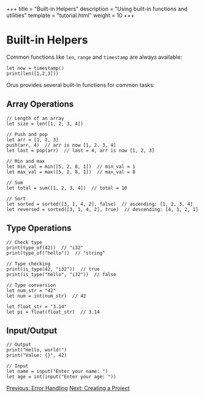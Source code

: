 +++
title = "Built-in Helpers"
description = "Using built-in functions and utilities"
template = "tutorial.html"
weight = 10
+++

# Built-in Helpers

Common functions like `len`, `range` and `timestamp` are always available:

```orus
let now = timestamp()
print(len([1,2,3]))
```

Orus provides several built-in functions for common tasks:

## Array Operations

```orus
// Length of an array
let size = len([1, 2, 3, 4])

// Push and pop
let arr = [1, 2, 3]
push(arr, 4)  // arr is now [1, 2, 3, 4]
let last = pop(arr)  // last = 4, arr is now [1, 2, 3]

// Min and max
let min_val = min([5, 2, 8, 1])  // min_val = 1
let max_val = max([5, 2, 8, 1])  // max_val = 8

// Sum
let total = sum([1, 2, 3, 4])  // total = 10

// Sort
let sorted = sorted([3, 1, 4, 2], false)  // ascending: [1, 2, 3, 4]
let reversed = sorted([3, 1, 4, 2], true)  // descending: [4, 3, 2, 1]
```

## Type Operations

```orus
// Check type
print(type_of(42))  // "i32"
print(type_of("hello"))  // "string"

// Type checking
print(is_type(42, "i32"))  // true
print(is_type("hello", "i32"))  // false

// Type conversion
let num_str = "42"
let num = int(num_str)  // 42

let float_str = "3.14"
let pi = float(float_str)  // 3.14
```

## Input/Output

```orus
// Output
print("Hello, world!")
print("Value: {}", 42)

// Input
let name = input("Enter your name: ")
let age = int(input("Enter your age: "))
```

<div class="tutorial-navigation">
    <a href="/tutorial/error-handling/" class="nav-button prev">Previous: Error Handling</a>
    <a href="/tutorial/creating-a-project/" class="nav-button next">Next: Creating a Project</a>
</div>
